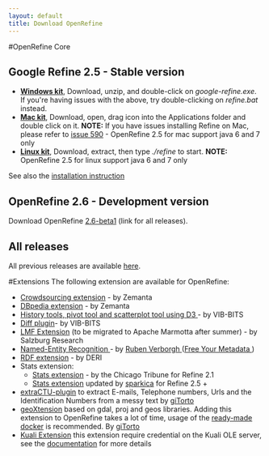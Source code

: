 ```yaml
---
layout: default
title: Download OpenRefine
---
```


#OpenRefine Core

##  Google Refine 2.5 - Stable version 

+ **[Windows kit](https://github.com/OpenRefine/OpenRefine/releases/download/2.5/google-refine-2.5-r2407.zip)**, 
Download, unzip, and double-click on _google-refine.exe_. If you're 
having issues with the above, try double-clicking on _refine.bat_ instead.
+ **[Mac kit](https://github.com/OpenRefine/OpenRefine/releases/download/2.5/google-refine-2.5-r2407.dmg)**, 
Download, open, drag icon into the Applications folder and double click on it. 
**NOTE:** If you have issues installing Refine on Mac, please refer to 
[issue 590](https://github.com/OpenRefine/OpenRefine/issues/590) - OpenRefine 2.5 for mac support java 6 and 7 only
+ **[Linux kit](https://github.com/OpenRefine/OpenRefine/releases/download/2.5/google-refine-2.5-r2407.tar.gz)**, 
Download, extract, then type _./refine_ to start. **NOTE:** OpenRefine 2.5 for linux support java 6 and 7 only


See also the [installation instruction](https://github.com/OpenRefine/OpenRefine/wiki/Installation-Instructions)

## OpenRefine 2.6 - Development version

Download OpenRefine [2.6-beta1](https://github.com/OpenRefine/OpenRefine/releases/tag/2.6-beta.1) (link for all releases).

## All releases
All previous releases are available [here](https://github.com/OpenRefine/OpenRefine/releases).

#Extensions
The following extension are available for OpenRefine:

* [Crowdsourcing extension](https://github.com/sparkica/crowdsourcing) - by Zemanta
* [DBpedia extension](https://github.com/sparkica/dbpedia-extension) - by Zemanta
* [History tools, pivot tool and scatterplot tool using D3 ]( http://www.bits.vib.be/index.php/software-overview/openrefine ) - by VIB-BITS
* [Diff plugin](https://www.bits.vib.be/index.php/software-overview/openrefine)- by VIB-BITS
* [LMF Extension](https://code.google.com/p/lmf/wiki/GoogleRefineExtension) (to be migrated to Apache Marmotta after summer) - by Salzburg Research
* [Named-Entity Recognition ]( http://freeyourmetadata.org/named-entity-extraction/) - by [Ruben Verborgh ]( http://ruben.verborgh.org/) ([Free Your Metadata ]( http://freeyourmetadata.org/))
* [RDF extension](http://refine.deri.ie/) - by DERI
* Stats extension:
  * [Stats extension](http://blog.apps.chicagotribune.com/2010/11/18/sprint-our-first-google-refine-extension-refine-stats/) - by the Chicago Tribune for Refine 2.1
  * [Stats extension](https://github.com/sparkica/refine-stats) updated by [sparkica](https://github.com/sparkica) for Refine 2.5 +
* [extraCTU-plugin](https://github.com/giTorto/extraCTU-plugin) to extract E-mails, Telephone numbers, Urls and the Identification Numbers from a messy text by [giTorto](https://github.com/giTorto)
* [geoXtension](https://github.com/giTorto/geoXtension) based on gdal, proj and geos libraries. Adding this extension to OpenRefine takes a lot of time, usage of the [ready-made docker](https://registry.hub.docker.com/u/spaziodati/openrefine/) is recommended. By [giTorto](https://github.com/giTorto)
* [Kuali Extension](https://github.com/k-int/gokb-phase1) this extension require credential on the Kuali OLE server, see the [documentation](https://wiki.kuali.org/display/OLE/OpenRefine+How-Tos) for more details
